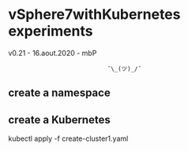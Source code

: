 # vSphere7withKubernetes experiments

v0.21 - 16.aout.2020 - mbP

``` code
                            ¯\_(ツ)_/¯
```

## create a namespace 

## create a Kubernetes 

kubectl apply -f create-cluster1.yaml

